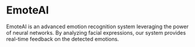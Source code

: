 # EmoteAI
EmoteAI is an advanced emotion recognition system leveraging the power of neural networks. By analyzing facial expressions, our system provides real-time feedback on the detected emotions.
